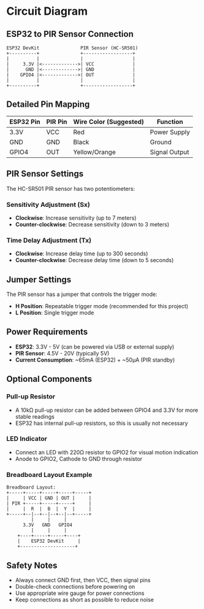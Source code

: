 # Circuit Diagram

## ESP32 to PIR Sensor Connection

```
ESP32 DevKit               PIR Sensor (HC-SR501)
+----------+               +------------------+
|          |               |                  |
|     3.3V |<------------->| VCC              |
|      GND |<------------->| GND              |
|    GPIO4 |<------------->| OUT              |
|          |               |                  |
+----------+               +------------------+
```

## Detailed Pin Mapping

| ESP32 Pin | PIR Pin | Wire Color (Suggested) | Function |
|-----------|---------|------------------------|----------|
| 3.3V      | VCC     | Red                    | Power Supply |
| GND       | GND     | Black                  | Ground |
| GPIO4     | OUT     | Yellow/Orange          | Signal Output |

## PIR Sensor Settings

The HC-SR501 PIR sensor has two potentiometers:

### Sensitivity Adjustment (Sx)
- **Clockwise**: Increase sensitivity (up to 7 meters)
- **Counter-clockwise**: Decrease sensitivity (down to 3 meters)

### Time Delay Adjustment (Tx)
- **Clockwise**: Increase delay time (up to 300 seconds)
- **Counter-clockwise**: Decrease delay time (down to 5 seconds)

## Jumper Settings

The PIR sensor has a jumper that controls the trigger mode:

- **H Position**: Repeatable trigger mode (recommended for this project)
- **L Position**: Single trigger mode

## Power Requirements

- **ESP32**: 3.3V - 5V (can be powered via USB or external supply)
- **PIR Sensor**: 4.5V - 20V (typically 5V)
- **Current Consumption**: ~65mA (ESP32) + ~50µA (PIR standby)

## Optional Components

### Pull-up Resistor
- A 10kΩ pull-up resistor can be added between GPIO4 and 3.3V for more stable readings
- ESP32 has internal pull-up resistors, so this is usually not necessary

### LED Indicator
- Connect an LED with 220Ω resistor to GPIO2 for visual motion indication
- Anode to GPIO2, Cathode to GND through resistor

### Breadboard Layout Example

```
Breadboard Layout:
+-----+-----+-----+-----+-----+
|     | VCC | GND | OUT |     |
| PIR +-----+-----+-----+     |
|     |  R  |  B  |  Y  |     |
+-----+--|--+--|--+--|--+-----+
         |     |     |
      3.3V   GND   GPIO4
         |     |     |
    +----+-----+-----+----+
    |    ESP32 DevKit     |
    +--------------------+
```

## Safety Notes

- Always connect GND first, then VCC, then signal pins
- Double-check connections before powering on
- Use appropriate wire gauge for power connections
- Keep connections as short as possible to reduce noise
